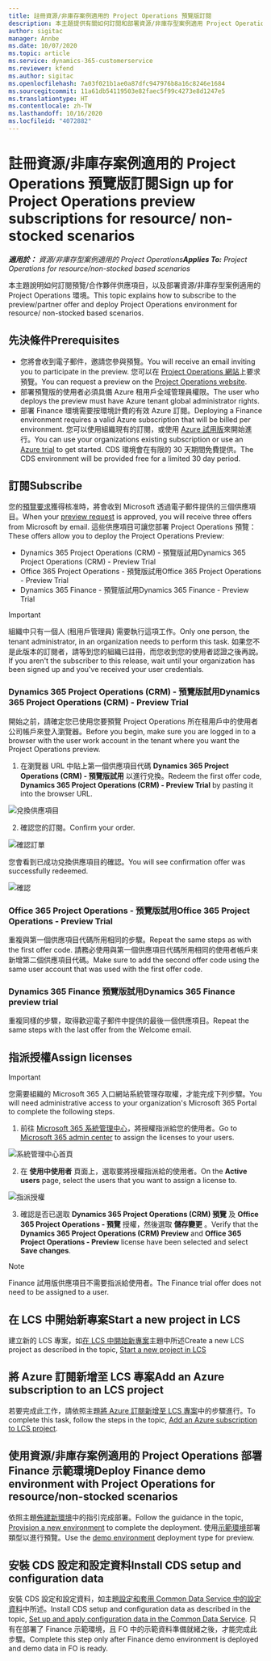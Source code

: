 ```yaml
---
title: 註冊資源/非庫存案例適用的 Project Operations 預覽版訂閱
description: 本主題提供有關如何訂閱和部署資源/非庫存型案例適用 Project Operations 的資訊。
author: sigitac
manager: Annbe
ms.date: 10/07/2020
ms.topic: article
ms.service: dynamics-365-customerservice
ms.reviewer: kfend
ms.author: sigitac
ms.openlocfilehash: 7a03f021b1ae0a87dfc947976b8a16c8246e1684
ms.sourcegitcommit: 11a61db54119503e82faec5f99c4273e8d1247e5
ms.translationtype: HT
ms.contentlocale: zh-TW
ms.lasthandoff: 10/16/2020
ms.locfileid: "4072882"
---
```

# <a name="sign-up-for-project-operations-preview-subscriptions-for-resource-non-stocked-scenarios"></a><span data-ttu-id="8339a-103">註冊資源/非庫存案例適用的 Project Operations 預覽版訂閱</span><span class="sxs-lookup"><span data-stu-id="8339a-103">Sign up for Project Operations preview subscriptions for resource/ non-stocked scenarios</span></span>

<span data-ttu-id="8339a-104">_**適用於：** 資源/非庫存型案例適用的 Project Operations_</span><span class="sxs-lookup"><span data-stu-id="8339a-104">_**Applies To:** Project Operations for resource/non-stocked based scenarios_</span></span>

<span data-ttu-id="8339a-105">本主題說明如何訂閱預覽/合作夥伴供應項目，以及部署資源/非庫存型案例適用的 Project Operations 環境。</span><span class="sxs-lookup"><span data-stu-id="8339a-105">This topic explains how to subscribe to the preview/partner offer and deploy Project Operations environment for resource/ non-stocked based scenarios.</span></span>

## <a name="prerequisites"></a><span data-ttu-id="8339a-106">先決條件</span><span class="sxs-lookup"><span data-stu-id="8339a-106">Prerequisites</span></span>

- <span data-ttu-id="8339a-107">您將會收到電子郵件，邀請您參與預覽。</span><span class="sxs-lookup"><span data-stu-id="8339a-107">You will receive an email inviting you to participate in the preview.</span></span> <span data-ttu-id="8339a-108">您可以在 [Project Operations 網站](https://dynamics.microsoft.com/en-us/project-operations/overview/)上要求預覽。</span><span class="sxs-lookup"><span data-stu-id="8339a-108">You can request a preview on the [Project Operations website](https://dynamics.microsoft.com/en-us/project-operations/overview/).</span></span>
- <span data-ttu-id="8339a-109">部署預覽版的使用者必須具備 Azure 租用戶全域管理員權限。</span><span class="sxs-lookup"><span data-stu-id="8339a-109">The user who deploys the preview must have Azure tenant global administrator rights.</span></span>
- <span data-ttu-id="8339a-110">部署 Finance 環境需要按環境計費的有效 Azure 訂閱。</span><span class="sxs-lookup"><span data-stu-id="8339a-110">Deploying a Finance environment requires a valid Azure subscription that will be billed per environment.</span></span> <span data-ttu-id="8339a-111">您可以使用組織現有的訂閱，或使用 [Azure 試用版](https://azure.microsoft.com/en-us/free/)來開始進行。</span><span class="sxs-lookup"><span data-stu-id="8339a-111">You can use your organizations existing subscription or use an [Azure trial](https://azure.microsoft.com/en-us/free/) to get started.</span></span> <span data-ttu-id="8339a-112">CDS 環境會在有限的 30 天期間免費提供。</span><span class="sxs-lookup"><span data-stu-id="8339a-112">The CDS environment will be provided free for a limited 30 day period.</span></span>

## <a name="subscribe"></a><span data-ttu-id="8339a-113">訂閱</span><span class="sxs-lookup"><span data-stu-id="8339a-113">Subscribe</span></span>

<span data-ttu-id="8339a-114">您的[預覽要求](https://forms.office.com/FormsPro/Pages/ResponsePage.aspx?id=v4j5cvGGr0GRqy180BHbR56j8lZs0FdAvwT75_WNFyxUMkRDV1NYQU5TNjE2VjhKOVBUNVg2R0s1NC4u)獲得核准時，將會收到 Microsoft 透過電子郵件提供的三個供應項目。</span><span class="sxs-lookup"><span data-stu-id="8339a-114">When your [preview request](https://forms.office.com/FormsPro/Pages/ResponsePage.aspx?id=v4j5cvGGr0GRqy180BHbR56j8lZs0FdAvwT75_WNFyxUMkRDV1NYQU5TNjE2VjhKOVBUNVg2R0s1NC4u) is approved, you will receive three offers from Microsoft by email.</span></span> <span data-ttu-id="8339a-115">這些供應項目可讓您部署 Project Operations 預覽：</span><span class="sxs-lookup"><span data-stu-id="8339a-115">These offers allow you to deploy the Project Operations Preview:</span></span>

- <span data-ttu-id="8339a-116">Dynamics 365 Project Operations (CRM) - 預覽版試用</span><span class="sxs-lookup"><span data-stu-id="8339a-116">Dynamics 365 Project Operations (CRM) - Preview Trial</span></span>
- <span data-ttu-id="8339a-117">Office 365 Project Operations - 預覽版試用</span><span class="sxs-lookup"><span data-stu-id="8339a-117">Office 365 Project Operations - Preview Trial</span></span>
- <span data-ttu-id="8339a-118">Dynamics 365 Finance - 預覽版試用</span><span class="sxs-lookup"><span data-stu-id="8339a-118">Dynamics 365 Finance - Preview Trial</span></span>

> [!IMPORTANT]
> <span data-ttu-id="8339a-119">組織中只有一個人 (租用戶管理員) 需要執行這項工作。</span><span class="sxs-lookup"><span data-stu-id="8339a-119">Only one person, the tenant administrator, in an organization needs to perform this task.</span></span> <span data-ttu-id="8339a-120">如果您不是此版本的訂閱者，請等到您的組織已註冊，而您收到您的使用者認證之後再說。</span><span class="sxs-lookup"><span data-stu-id="8339a-120">If you aren't the subscriber to this release, wait until your organization has been signed up and you've received your user credentials.</span></span>

### <a name="dynamics-365-project-operations-crm---preview-trial"></a><span data-ttu-id="8339a-121">Dynamics 365 Project Operations (CRM) - 預覽版試用</span><span class="sxs-lookup"><span data-stu-id="8339a-121">Dynamics 365 Project Operations (CRM) - Preview Trial</span></span> 

<span data-ttu-id="8339a-122">開始之前，請確定您已使用您要預覽 Project Operations 所在租用戶中的使用者公司帳戶來登入瀏覽器。</span><span class="sxs-lookup"><span data-stu-id="8339a-122">Before you begin, make sure you are logged in to a browser with the user work account in the tenant where you want the Project Operations preview.</span></span>

1. <span data-ttu-id="8339a-123">在瀏覽器 URL 中貼上第一個供應項目代碼 **Dynamics 365 Project Operations (CRM) - 預覽版試用** 以進行兌換。</span><span class="sxs-lookup"><span data-stu-id="8339a-123">Redeem the first offer code, **Dynamics 365 Project Operations (CRM) - Preview Trial** by pasting it into the browser URL.</span></span>

![兌換供應項目](./media/16RedeemFirstOfferNew.png)

2. <span data-ttu-id="8339a-125">確認您的訂閱。</span><span class="sxs-lookup"><span data-stu-id="8339a-125">Confirm your order.</span></span>

![確認訂單](./media/17ConfirmOrderNew.png)

<span data-ttu-id="8339a-127">您會看到已成功兌換供應項目的確認。</span><span class="sxs-lookup"><span data-stu-id="8339a-127">You will see confirmation offer was successfully redeemed.</span></span>

![確認](./media/18OrderConfirmationNew.png)

### <a name="office-365-project-operations---preview-trial"></a><span data-ttu-id="8339a-129">Office 365 Project Operations - 預覽版試用</span><span class="sxs-lookup"><span data-stu-id="8339a-129">Office 365 Project Operations - Preview Trial</span></span>

<span data-ttu-id="8339a-130">重複與第一個供應項目代碼所用相同的步驟。</span><span class="sxs-lookup"><span data-stu-id="8339a-130">Repeat the same steps as with the first offer code.</span></span> <span data-ttu-id="8339a-131">請務必使用與第一個供應項目代碼所用相同的使用者帳戶來新增第二個供應項目代碼。</span><span class="sxs-lookup"><span data-stu-id="8339a-131">Make sure to add the second offer code using the same user account that was used with the first offer code.</span></span>

### <a name="dynamics-365-finance-preview-trial"></a><span data-ttu-id="8339a-132">Dynamics 365 Finance 預覽版試用</span><span class="sxs-lookup"><span data-stu-id="8339a-132">Dynamics 365 Finance preview trial</span></span>

<span data-ttu-id="8339a-133">重複同樣的步驟，取得歡迎電子郵件中提供的最後一個供應項目。</span><span class="sxs-lookup"><span data-stu-id="8339a-133">Repeat the same steps with the last offer from the Welcome email.</span></span>

## <a name="assign-licenses"></a><span data-ttu-id="8339a-134">指派授權</span><span class="sxs-lookup"><span data-stu-id="8339a-134">Assign licenses</span></span>

> [!IMPORTANT]
> <span data-ttu-id="8339a-135">您需要組織的 Microsoft 365 入口網站系統管理存取權，才能完成下列步驟。</span><span class="sxs-lookup"><span data-stu-id="8339a-135">You will need administrative access to your organization's Microsoft 365 Portal to complete the following steps.</span></span>

1. <span data-ttu-id="8339a-136">前往 [Microsoft 365 系統管理中心](https://portal.office.com/)，將授權指派給您的使用者。</span><span class="sxs-lookup"><span data-stu-id="8339a-136">Go to [Microsoft 365 admin center](https://portal.office.com/) to assign the licenses to your users.</span></span>

![系統管理中心首頁](./media/14AdminPortal.png)

2. <span data-ttu-id="8339a-138">在 **使用中使用者** 頁面上，選取要將授權指派給的使用者。</span><span class="sxs-lookup"><span data-stu-id="8339a-138">On the **Active users** page, select the users that you want to assign a license to.</span></span>

![指派授權](./media/15AssignLicenses.png)

3. <span data-ttu-id="8339a-140">確認是否已選取 **Dynamics 365 Project Operations (CRM) 預覽** 及 **Office 365 Project Operations - 預覽** 授權，然後選取 **儲存變更** 。</span><span class="sxs-lookup"><span data-stu-id="8339a-140">Verify that the **Dynamics 365 Project Operations (CRM) Preview** and **Office 365 Project Operations - Preview** license have been selected and select **Save changes**.</span></span>

> [!NOTE]
> <span data-ttu-id="8339a-141">Finance 試用版供應項目不需要指派給使用者。</span><span class="sxs-lookup"><span data-stu-id="8339a-141">The Finance trial offer does not need to be assigned to a user.</span></span>

## <a name="start-a-new-project-in-lcs"></a><span data-ttu-id="8339a-142">在 LCS 中開始新專案</span><span class="sxs-lookup"><span data-stu-id="8339a-142">Start a new project in LCS</span></span>

<span data-ttu-id="8339a-143">建立新的 LCS 專案，如[在 LCS 中開始新專案](create-lcs-project.md)主題中所述</span><span class="sxs-lookup"><span data-stu-id="8339a-143">Create a new LCS project as described in the topic, [Start a new project in LCS](create-lcs-project.md)</span></span>

## <a name="add-an-azure-subscription-to-an-lcs-project"></a><span data-ttu-id="8339a-144">將 Azure 訂閱新增至 LCS 專案</span><span class="sxs-lookup"><span data-stu-id="8339a-144">Add an Azure subscription to an LCS project</span></span>

<span data-ttu-id="8339a-145">若要完成此工作，請依照主題[將 Azure 訂閱新增至 LCS 專案](resource-add-azure-subscription-lcs-project.md)中的步驟進行。</span><span class="sxs-lookup"><span data-stu-id="8339a-145">To complete this task, follow the steps in the topic, [Add an Azure subscription to LCS project](resource-add-azure-subscription-lcs-project.md).</span></span>

## <a name="deploy-finance-demo-environment-with-project-operations-for-resourcenon-stocked-scenarios"></a><span data-ttu-id="8339a-146">使用資源/非庫存案例適用的 Project Operations 部署 Finance 示範環境</span><span class="sxs-lookup"><span data-stu-id="8339a-146">Deploy Finance demo environment with Project Operations for resource/non-stocked scenarios</span></span>

<span data-ttu-id="8339a-147">依照主題[佈建新環境](resource-provision-new-environment.md)中的指引完成部署。</span><span class="sxs-lookup"><span data-stu-id="8339a-147">Follow the guidance in the topic, [Provision a new environment](resource-provision-new-environment.md) to complete the deployment.</span></span> <span data-ttu-id="8339a-148">使用[示範環境](https://docs.microsoft.com/dynamics365/fin-ops-core/dev-itpro/deployment/deploy-demo-environment)部署類型以進行預覽。</span><span class="sxs-lookup"><span data-stu-id="8339a-148">Use the [demo environment](https://docs.microsoft.com/dynamics365/fin-ops-core/dev-itpro/deployment/deploy-demo-environment) deployment type for preview.</span></span> 

## <a name="install-cds-setup-and-configuration-data"></a><span data-ttu-id="8339a-149">安裝 CDS 設定和設定資料</span><span class="sxs-lookup"><span data-stu-id="8339a-149">Install CDS setup and configuration data</span></span>

<span data-ttu-id="8339a-150">安裝 CDS 設定和設定資料，如主題[設定和套用 Common Data Service 中的設定資料](resource-apply-pro-setup-config-data.md)中所述。</span><span class="sxs-lookup"><span data-stu-id="8339a-150">Install CDS setup and configuration data as described in the topic, [Set up and apply configuration data in the Common Data Service](resource-apply-pro-setup-config-data.md).</span></span>
<span data-ttu-id="8339a-151">只有在部署了 Finance 示範環境，且 FO 中的示範資料準備就緒之後，才能完成此步驟。</span><span class="sxs-lookup"><span data-stu-id="8339a-151">Complete this step only after Finance demo environment is deployed and demo data in FO is ready.</span></span>
